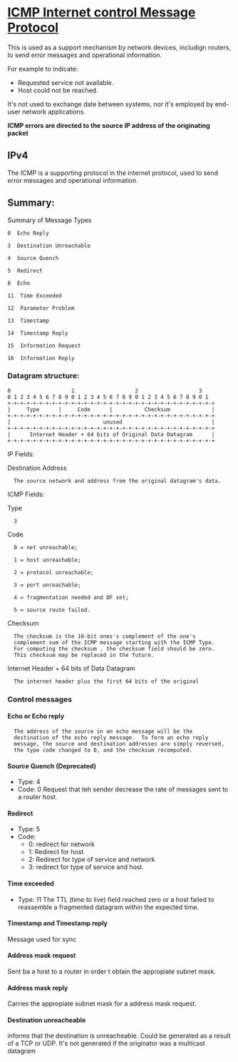 # [ICMP Internet control Message Protocol](https://tools.ietf.org/html/rfc792)

This is used as a support mechanism by network devices, includign routers, to send error messages and
operational information.

For example to indicate:
- Requested service not available.
- Host could not be reached.

It's not used to exchange date between systems, nor it's employed by end-user network applications.

**ICMP errors are directed to the source IP address of the originating packet**

## IPv4

The ICMP is a supporting protocol in the internet protocol, used to send error messages
and operational information.


## Summary:

Summary of Message Types

    0  Echo Reply

    3  Destination Unreachable

    4  Source Quench

    5  Redirect

    8  Echo

    11  Time Exceeded

    12  Parameter Problem

    13  Timestamp

    14  Timestamp Reply

    15  Information Request

    16  Information Reply


### Datagram structure:

    0                   1                   2                   3
    0 1 2 3 4 5 6 7 8 9 0 1 2 3 4 5 6 7 8 9 0 1 2 3 4 5 6 7 8 9 0 1
    +-+-+-+-+-+-+-+-+-+-+-+-+-+-+-+-+-+-+-+-+-+-+-+-+-+-+-+-+-+-+-+-+
    |     Type      |     Code      |          Checksum             |
    +-+-+-+-+-+-+-+-+-+-+-+-+-+-+-+-+-+-+-+-+-+-+-+-+-+-+-+-+-+-+-+-+
    |                             unused                            |
    +-+-+-+-+-+-+-+-+-+-+-+-+-+-+-+-+-+-+-+-+-+-+-+-+-+-+-+-+-+-+-+-+
    |      Internet Header + 64 bits of Original Data Datagram      |
    +-+-+-+-+-+-+-+-+-+-+-+-+-+-+-+-+-+-+-+-+-+-+-+-+-+-+-+-+-+-+-+-+



   IP Fields:

   Destination Address

      The source network and address from the original datagram's data.

   ICMP Fields:

   Type

      3

   Code

      0 = net unreachable;

      1 = host unreachable;

      2 = protocol unreachable;

      3 = port unreachable;

      4 = fragmentation needed and DF set;

      5 = source route failed.

   Checksum

      The checksum is the 16-bit ones's complement of the one's
      complement sum of the ICMP message starting with the ICMP Type.
      For computing the checksum , the checksum field should be zero.
      This checksum may be replaced in the future.

   Internet Header + 64 bits of Data Datagram

      The internet header plus the first 64 bits of the original

### Control messages

#### Echo or Echo reply

      The address of the source in an echo message will be the
      destination of the echo reply message.  To form an echo reply
      message, the source and destination addresses are simply reversed,
      the type code changed to 0, and the checksum recomputed.

#### Source Quench (Deprecated)
 - Type: 4
 - Code: 0
Request that teh sender decrease the rate of messages sent to a router host.

#### Redirect
 - Type: 5
 - Code:
 	- 0: redirect for network
	- 1: Redirect for host
	- 2: Redirect for type of service and network
	- 3: redirect for type of service and host.
#### Time exceeded
 - Type: 11
The TTL (time to live) field reached zero or a host failed to reassemble a fragmented datagram within the expected time.

#### Timestamp and Timestamp reply
Message used for sync

#### Address mask request
Sent ba a host to a router in order t obtain the appropiate subnet mask.

#### Address mask reply
Carries the appropiate subnet mask for a address mask request.

#### Destination unreacheable

informs that the destination is unreacheable. Could be generated as a result of a TCP or UDP.
It's not generated if the originator was a multicast datagram
